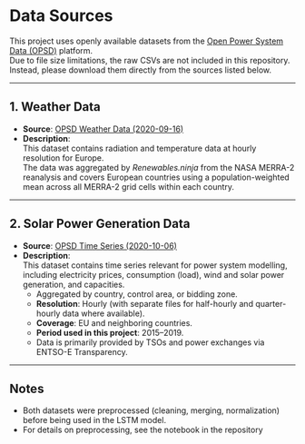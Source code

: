 # Data Sources

This project uses openly available datasets from the [Open Power System Data (OPSD)](https://data.open-power-system-data.org/) platform.  
Due to file size limitations, the raw CSVs are not included in this repository.  
Instead, please download them directly from the sources listed below.

---

## 1. Weather Data
- **Source**: [OPSD Weather Data (2020-09-16)](https://data.open-power-system-data.org/weather_data/2020-09-16)  
- **Description**:  
  This dataset contains radiation and temperature data at hourly resolution for Europe.  
  The data was aggregated by *Renewables.ninja* from the NASA MERRA-2 reanalysis and covers European countries using a population-weighted mean across all MERRA-2 grid cells within each country.  

---

## 2. Solar Power Generation Data
- **Source**: [OPSD Time Series (2020-10-06)](https://data.open-power-system-data.org/time_series/2020-10-06)  
- **Description**:  
  This dataset contains time series relevant for power system modelling, including electricity prices, consumption (load), wind and solar power generation, and capacities.  
  - Aggregated by country, control area, or bidding zone.  
  - **Resolution**: Hourly (with separate files for half-hourly and quarter-hourly data where available).  
  - **Coverage**: EU and neighboring countries.  
  - **Period used in this project**: 2015–2019.  
  - Data is primarily provided by TSOs and power exchanges via ENTSO-E Transparency.  

---

## Notes
- Both datasets were preprocessed (cleaning, merging, normalization) before being used in the LSTM model.  
- For details on preprocessing, see the notebook in the repository
